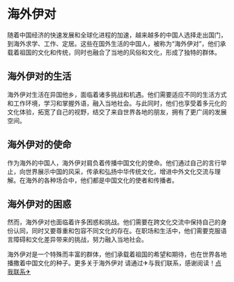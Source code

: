 # 海外伊对

随着中国经济的快速发展和全球化进程的加速，越来越多的中国人选择走出国门，到海外求学、工作、定居。这些在国外生活的中国人，被称为“海外伊对”，他们承载着祖国的文化和传统，同时也融合了当地的风俗和文化，形成了独特的群体。

## 海外伊对的生活

海外伊对生活在异国他乡，面临着诸多挑战和机遇。他们需要适应不同的生活方式和工作环境，学习和掌握外语，融入当地社会。与此同时，他们也享受着多元化的文化体验，拓宽了自己的视野，结交了来自世界各地的朋友，拥有了更广阔的发展空间。

## 海外伊对的使命

作为海外的中国人，海外伊对肩负着传播中国文化的使命。他们通过自己的言行举止，向世界展示中国的风采，传承和弘扬中华传统文化，增进中外文化交流与理解。在海外的各种场合中，他们都是中国文化的使者和传播者。

## 海外伊对的困惑

然而，海外伊对也面临着许多困惑和挑战。他们需要在跨文化交流中保持自己的身份认同，同时又要尊重和包容不同文化的存在。在职场和生活中，他们需要克服语言障碍和文化差异带来的挑战，努力融入当地社会。

海外伊对是一个特殊而丰富的群体，他们承载着祖国的希望和期待，也在世界各地播撒着中国文化的种子。更多关于海外伊对 请通过✈与我们联系，感谢阅读！[点我联系✈](https://www.k02.cc)